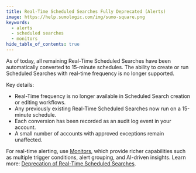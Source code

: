 ```yaml
---
title: Real-Time Scheduled Searches Fully Deprecated (Alerts)
image: https://help.sumologic.com/img/sumo-square.png
keywords:
  - alerts
  - scheduled searches
  - monitors
hide_table_of_contents: true    
---
```


As of today, all remaining Real-Time Scheduled Searches have been automatically converted to 15-minute schedules. The ability to create or run Scheduled Searches with real-time frequency is no longer supported.

Key details:
* Real-Time frequency is no longer available in Scheduled Search creation or editing workflows.
* Any previously existing Real-Time Scheduled Searches now run on a 15-minute schedule.
* Each conversion has been recorded as an audit log event in your account.
* A small number of accounts with approved exceptions remain unaffected.

For real-time alerting, use [Monitors](/docs/alerts/monitors/overview), which provide richer capabilities such as multiple trigger conditions, alert grouping, and AI-driven insights. Learn more: [Deprecation of Real-Time Scheduled Searches](/docs/alerts/scheduled-searches/create-real-time-alert).

